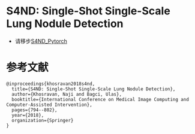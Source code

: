 # S4ND: Single-Shot Single-Scale Lung Nodule Detection

- 请移步[S4ND_Pytorch](https://github.com/bobo0810/S4ND_Pytorch)

 # 参考文献

```
@inproceedings{khosravan2018s4nd,
  title={S4ND: Single-Shot Single-Scale Lung Nodule Detection},
  author={Khosravan, Naji and Bagci, Ulas},
  booktitle={International Conference on Medical Image Computing and Computer-Assisted Intervention},
  pages={794--802},
  year={2018},
  organization={Springer}
}
```